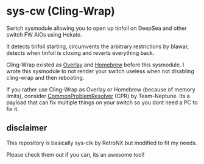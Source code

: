 # sys-cw (Cling-Wrap)

Switch sysmodule allowing you to open up tinfoil on DeepSea and other switch FW AiOs using Hekate.

It detects tinfoil starting, circumvents the arbitrary restrictions by blawar, detects when tinfoil is closing and reverts everything back.

Cling-Wrap existed as [Overlay](https://github.com/wilsam239/Cling-Wrap-Tesla-Overlay) and [Homebrew](https://github.com/wilsam239/Cling-Wrap) before this sysmodule. I wrote this sysmodule to not render your switch useless when not disabling cling-wrap and then rebooting.

If you rather use Cling-Wrap as Overlay or Homebrew (because of memory limits), consider [CommonProblemResolver](https://github.com/Team-Neptune/CommonProblemResolver) (CPR) by Team-Neptune. Its a payload that can fix multiple things on your switch so you dont need a PC to fix it.

## disclaimer

This repository is basically sys-clk by RetroNX but modified to fit my needs. 

Please check them out if you can, its an awesome tool!